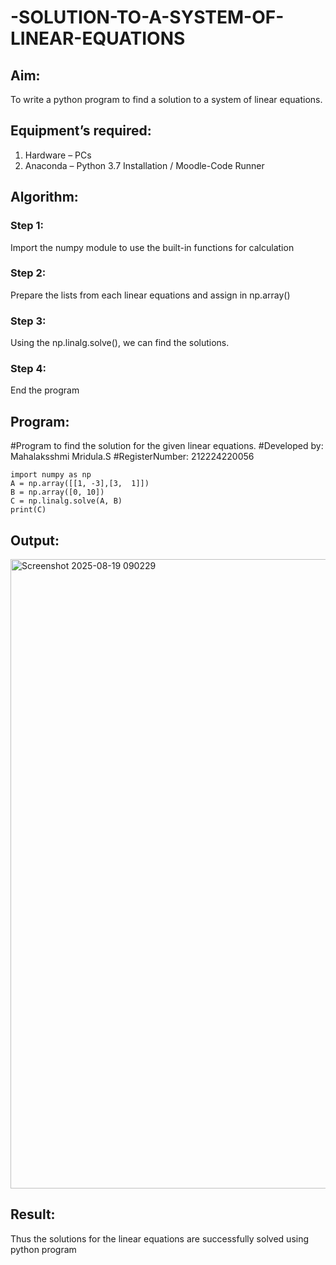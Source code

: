 # -SOLUTION-TO-A-SYSTEM-OF-LINEAR-EQUATIONS
## Aim:
To write a python program to find a solution to a system of linear equations.
## Equipment’s required:
1. 	Hardware – PCs
2. 	Anaconda – Python 3.7 Installation / Moodle-Code Runner
## Algorithm:
### Step 1: 
Import the numpy module to use the built-in functions for calculation
### Step 2: 
Prepare the lists from each linear equations and assign in np.array()
### Step 3: 
Using the np.linalg.solve(), we can find the solutions.
### Step 4: 
End the program
## Program:

#Program to find the solution for the given linear equations.
#Developed by: Mahalaksshmi Mridula.S
#RegisterNumber: 212224220056
```
import numpy as np
A = np.array([[1, -3],[3,  1]])
B = np.array([0, 10])
C = np.linalg.solve(A, B)
print(C)

```
## Output:
<img width="1688" height="1007" alt="Screenshot 2025-08-19 090229" src="https://github.com/user-attachments/assets/65646664-19ee-4116-b82c-f843002e5986" />

## Result: 
Thus the solutions for the linear equations are successfully solved using python program

